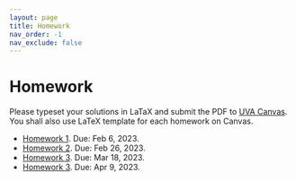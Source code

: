 ```yaml
---
layout: page
title: Homework
nav_order: -1
nav_exclude: false
---
```


Homework
========

Please typeset your solutions in LaTaX and submit the PDF to [UVA Canvas](https://canvas.its.virginia.edu/courses/100784/assignments).
You shall also use LaTeX template for each homework on Canvas.

- [Homework 1](assets/pdf/hw1.pdf). Due: Feb 6, 2023.
- [Homework 2](assets/pdf/hw2.pdf). Due: Feb 26, 2023.
- [Homework 3](assets/pdf/hw3.pdf). Due: Mar 18, 2023.
- [Homework 3](assets/pdf/hw4.pdf). Due: Apr 9, 2023.



